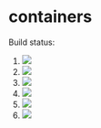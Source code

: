 # containers

Build status:

1. [![](https://github.com/yomnashousha/containers/workflows/tests-fibonacci/badge.svg)](https://github.com/yomnashousha/containers/actions?query=workflow%3Atests-fibonacci)
1. [![](https://github.com/yomnashousha/containers/workflows/tests-range/badge.svg)](https://github.com/yomnashousha/containers/actions?query=workflow%3Atests-range)
1. [![](https://github.com/yomnashousha/containers/workflows/tests-BST/badge.svg)](https://github.com/yomnashousha/containers/actions?query=workflow%3Atests-BST)
1. [![](https://github.com/yomnashousha/containers/workflows/tests-BinaryTree/badge.svg)](https://github.com/yomnashousha/containers/actions?query=workflow%3Atests-BinaryTree)
1. [![](https://github.com/yomnashousha/containers/workflows/tests-AVLTree/badge.svg)](https://github.com/yomnashousha/containers/actions?query=workflow%3Atests-AVLTree)
1. [![](https://github.com/yomnashousha/containers/workflows/tests-heap/badge.svg)](https://github.com/yomnashousha/containers/actions?query=workflow%3Atests-heap)
